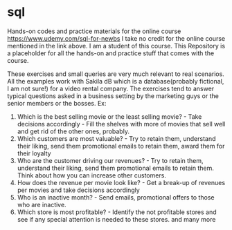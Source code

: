 # sql
Hands-on codes and practice materials for the online course https://www.udemy.com/sql-for-newbs
I take no credit for the online course mentioned in the link above. I am a student of this course.
This Repository is a placeholder for all the hands-on and practice stuff that comes with the course. 

These exercises and small queries are very much relevant to real scenarios. All the examples work with Sakila dB which is a database(probably fictional, I am not sure!) for a video rental company. The exercises tend to answer typical questions asked in a business setting by the marketing guys or the senior members or the bosses. 
Ex:
1. Which is the best selling movie or the least selling movie? - Take decisions accordingly - Fill the shelves with more of movies that sell well and get rid of the other ones, probably.
2. Which customers are most valuable? - Try to retain them, understand their liking, send them promotional emails to retain them, award them for their loyalty
3. Who are the customer driving our revenues? - Try to retain them, understand their liking, send them promotional emails to retain them. Think about how you can increase other customers.
4. How does the revenue per movie look like? - Get a break-up of revenues per movies and take decisions accordingly
5. Who is an inactive month? - Send emails, promotional offers to those who are inactive.
6. Which store is most profitable? - Identify the not profitable stores and see if any special attention is needed to these stores.
and many more

